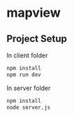 # mapview

## Project Setup

In client folder
```sh
npm install
npm run dev
```

In server folder

```sh
npm install
node server.js
```

